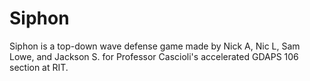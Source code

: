 # Siphon

Siphon is a top-down wave defense game made by Nick A, Nic L, Sam Lowe, and Jackson S. for Professor Cascioli's accelerated GDAPS 106 section at RIT.
